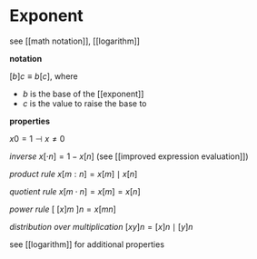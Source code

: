 # Exponent

see [[math notation]], [[logarithm]]

**notation**

$[b]c \equiv b[c]$, where

- $b$ is the base of the [[exponent]]
- $c$ is the value to raise the base to

**properties**

$x0 = 1 \dashv x \ne 0$

_inverse_ $x[\cdot n] = 1 - x[n]$ (see [[improved expression evaluation]])

_product rule_ $x[m : n] = x[m] \mid x[n]$

_quotient rule_ $x[m \cdot n] = x[m] = x[n]$

_power rule_ $[\ [x]m\ ]n = x[mn]$

_distribution over multiplication_ $[xy]n = [x]n \mid [y]n$

see [[logarithm]] for additional properties
